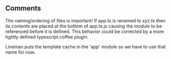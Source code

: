 Comments
--------
The naming/ordering of files is important! If app.ts is renamed to xyz.ts then its contents are placed at the bottom of app.ts.js causing the module to be referenced before it is defined. This behavior could be corrected by a more tightly defined typescript.coffee plugin.

Lineman puts the template cache in the 'app' module so we have to use that name for now.